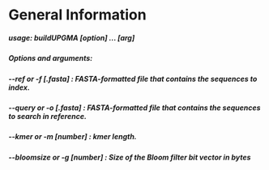 # General Information

##### usage: buildUPGMA [option] ... [arg]
#####        Options and arguments:
#####        --ref        or -f  [<filename>.fasta]  : FASTA-formatted file that contains the sequences to index.
#####        --query      or -o  [<filename>.fasta]  : FASTA-formatted file that contains the sequences to search in reference.
#####        --kmer       or -m  [number]            : kmer length.
#####        --bloomsize  or -g  [number]            : Size of the Bloom filter bit vector in bytes
